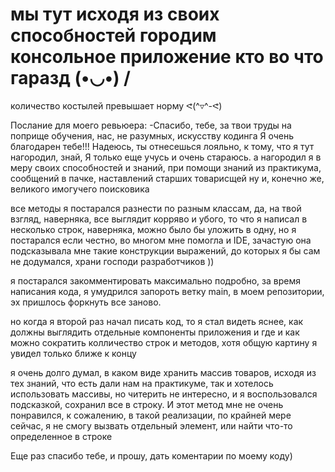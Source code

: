 # мы тут исходя из своих способностей городим консольное приложение кто во что гаразд  (•◡•) /
количество костылей превышает норму ᕙ(^▿^-ᕙ)

Послание для моего ревьюера:
-Спасибо, тебе, за твои труды на поприще обучения, нас, не разумных, искусству кодинга
Я очень благодарен тебе!!!
Надеюсь, ты отнесешься лояльно, к тому, что я тут нагородил, знай, Я только еще учусь и очень стараюсь.
а нагородил я в меру своих способностей и знаний, при помощи знаний из практикума, сообщений в пачке,
наставлений старших товарисщей ну и, конечно же, великого имогучего поисковика

все методы я постарался разнести по разным классам, да, на твой взгляд, наверняка, все выглядит корряво
и убого, то что я написал в несколько строк, наверняка, можно было бы уложить в одну, но я постарался
если честно, во многом мне помогла и IDE, зачастую она подсказывала мне такие конструкции выражений,
до которых я бы сам не додумался, храни господи разработчиков ))

я постарался закомментировать максимально подробно, за время написания кода, я умудрился запороть ветку
main, в моем репозитории, эх пришлось форкнуть все заново.

но когда я второй раз начал писать код, то я стал видеть яснее, как должны выглядить отдельные компоненты
приложения и где и как можно сократить колличество строк и методов, хотя общую картину я увидел
только ближе к концу

я очень долго думал, в каком виде хранить массив товаров, исходя из тех знаний, что есть дали нам
на практикуме, так и хотелось использовать массивы, но читерить не интересно, и я воспользовался
подсказкой, сохранил все в строку. И этот метод мне не очень понравился, к сожалению, в такой реализации,
по крайней мере сейчас, я не смогу вызвать отдельный элемент, или найти что-то определенное в строке

Еще раз спасибо тебе, и прошу, дать коментарии по моему коду)


